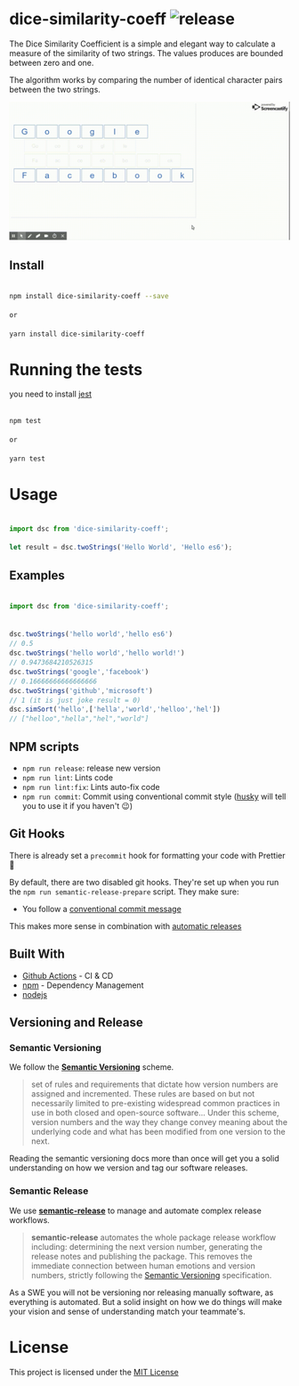 # dice-similarity-coeff  ![release](https://github.com/selmi-karim/dice-similarity-coeff/workflows/release/badge.svg)

The Dice Similarity Coefficient is a simple and elegant way to calculate a measure of the similarity of two strings. 
The values produces are bounded between zero and one. 

The algorithm works by comparing the number of identical character pairs between the two strings.

<img src="screenshots/test.gif"  />


## Install

```bash

npm install dice-similarity-coeff --save

or 

yarn install dice-similarity-coeff

```

# Running the tests

you need to install <a href="https://facebook.github.io/jest/docs/en/22.1/getting-started.html">jest</a> 

```bash

npm test

or 

yarn test

```


# Usage

```js

import dsc from 'dice-similarity-coeff';

let result = dsc.twoStrings('Hello World', 'Hello es6'); 

```

## Examples

```js

import dsc from 'dice-similarity-coeff';
        

dsc.twoStrings('hello world','hello es6')
// 0.5
dsc.twoStrings('hello world','hello world!')
// 0.9473684210526315
dsc.twoStrings('google','facebook')
// 0.16666666666666666
dsc.twoStrings('github','microsoft')
// 1 (it is just joke result = 0)
dsc.simSort('hello',['hella','world','helloo','hel'])
// ["helloo","hella","hel","world"]

```

## NPM scripts

 - `npm run release`: release new version
 - `npm run lint`: Lints code
 - `npm run lint:fix`: Lints auto-fix code
 - `npm run commit`: Commit using conventional commit style ([husky](https://github.com/typicode/husky) will tell you to use it if you haven't :wink:)

## Git Hooks

There is already set a `precommit` hook for formatting your code with Prettier :nail_care:

By default, there are two disabled git hooks. They're set up when you run the `npm run semantic-release-prepare` script. They make sure:
 - You follow a [conventional commit message](https://github.com/conventional-changelog/conventional-changelog)

This makes more sense in combination with [automatic releases](#automatic-releases)


## Built With

* [Github Actions](https://github.com/actions) - CI & CD
* [npm](https://www.npmjs.com) - Dependency Management
* [nodejs](https://nodejs.org/en/)



## Versioning and Release

### Semantic Versioning

We follow the [**Semantic Versioning**](https://semver.org/#summary]) scheme.
> set of rules and requirements that dictate how version numbers are assigned and incremented. These rules are based on but not necessarily limited to pre-existing widespread common practices in use in both closed and open-source software... Under this scheme, version numbers and the way they change convey meaning about the underlying code and what has been modified from one version to the next.

Reading the semantic versioning docs more than once will get you a solid understanding on how we version and tag our software releases. 

### Semantic Release

We use **[semantic-release](https://github.com/semantic-release/semantic-release)** to manage and automate complex release workflows.
>**semantic-release** automates the whole package release workflow including: determining the next version number, generating the release notes and publishing the package.
This removes the immediate connection between human emotions and version numbers, strictly following the [Semantic Versioning](http://semver.org/) specification.

As a SWE you will not be versioning nor releasing manually software, as everything is automated. But a solid insight on how we do things will make your vision and sense of understanding match your teammate's.




# License

This project is licensed under the  <a href="LICENSE">MIT License</a>
